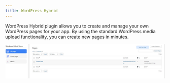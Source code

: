 ```yaml
---
title: WordPress Hybrid
---
```


WordPress Hybrid plugin allows you to create and manage your own WordPress pages for your app. By using the standard WordPress media upload functionality, you can create new pages in minutes.

![WordPress Hybrid plugin](../../static/img/plugin_WP_hybrid.jpg)
